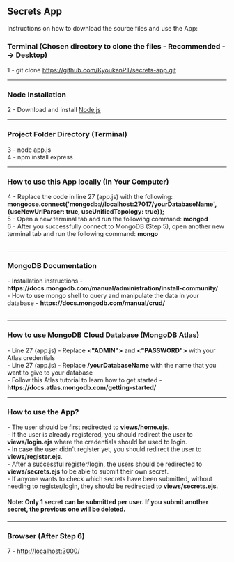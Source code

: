 <h2>Secrets App</h2>

<p>Instructions on how to download the source files and use the App: </p>

<h3>Terminal (Chosen directory to clone the files - Recommended --> Desktop)</h3>

1 - git clone https://github.com/KyoukanPT/secrets-app.git

<hr>

<h3>Node Installation</h3>
 
 2 - Download and install <a href="https://nodejs.org/en/download"> Node.js </a> <br> 

<hr>

<h3>Project Folder Directory (Terminal)</h3>

3 - node app.js <br>
4 - npm install express <br>


<hr>

<h3>How to use this App locally (In Your Computer)</h3>
4 - Replace the code in line 27 (app.js) with the following: <strong>mongoose.connect('mongodb://localhost:27017/yourDatabaseName', {useNewUrlParser: true, useUnifiedTopology: true});<br></strong>
5 - Open a new terminal tab and run the following command: <strong>mongod</strong><br>
6 - After you successfully connect to MongoDB (Step 5), open another new terminal tab and run the following command: <strong>mongo</strong><br><br>

<hr>

<h3>MongoDB Documentation</h3>
- Installation instructions - <strong> https://docs.mongodb.com/manual/administration/install-community/ </strong> <br>
- How to use mongo shell to query and manipulate the data in your database - <strong>https://docs.mongodb.com/manual/crud/</strong><br><br>

<hr>

<h3>How to use MongoDB Cloud Database (MongoDB Atlas)</h3>
- Line 27 (app.js) - Replace <strong><"ADMIN"></strong> and <strong><"PASSWORD"></strong> with your Atlas credentials <br>
- Line 27 (app.js) - Replace <strong>/yourDatabaseName</strong> with the name that you want to give to your database <br>
- Follow this Atlas tutorial to learn how to get started - <strong>https://docs.atlas.mongodb.com/getting-started/</strong> <br>

<hr>

<h3>How to use the App?</h3>
- The user should be first redirected to <strong>views/home.ejs</strong>.<br>
- If the user is already registered, you should redirect the user to <strong>views/login.ejs</strong> where the credentials should be used to login.<br>
- In case the user didn't register yet, you should redirect the user to <strong>views/register.ejs</strong>.<br>
- After a successful register/login, the users should be redirected to <strong>views/secrets.ejs</strong> to be able to submit their own secret.<br>
- If anyone wants to check which secrets have been submitted, without needing to register/login, they should be redirected to <strong>views/secrets.ejs</strong>.<br>
<h4>Note: Only 1 secret can be submitted per user. If you submit another secret, the previous one will be deleted.</h4>

<hr>

<h3>Browser (After Step 6)</h3>
7 - <a href="http://localhost:3000/">http://localhost:3000/</a>
